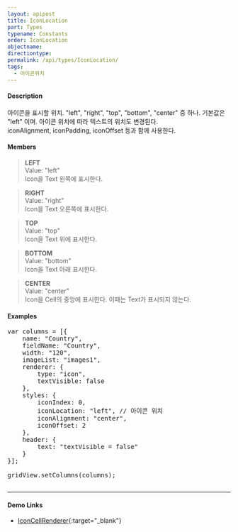 ```yaml
---
layout: apipost
title: IconLocation
part: Types
typename: Constants
order: IconLocation
objectname: 
directiontype: 
permalink: /api/types/IconLocation/
tags:
  - 아이콘위치
---
```



#### Description

 아이콘을 표시할 위치. "left", "right", "top", "bottom", "center" 중 하나. 기본값은 "left" 이며. 아이콘 위치에 따라 텍스트의 위치도 변경된다.  
iconAlignment, iconPadding, iconOffset 등과 함께 사용한다.
  
#### Members

> **LEFT**  
> Value: "left"  
> Icon을 Text 왼쪽에 표시한다.  

> **RIGHT**  
> Value: "right"  
> Icon을 Text 오른쪽에 표시한다.  

> **TOP**  
> Value: "top"  
> Icon을 Text 위에 표시한다.  

> **BOTTOM**   
> Value: "bottom"  
> Icon을 Text 아래 표시한다.  

> **CENTER**   
> Value: "center"  
> Icon을 Cell의 중앙에 표시한다. 이때는 Text가 표시되지 않는다.  

#### Examples 

<pre class="prettyprint">
var columns = [{
    name: "Country",
    fieldName: "Country",
    width: "120",
    imageList: "images1",
    renderer: {
        type: "icon",
        textVisible: false
    },
    styles: {
        iconIndex: 0,
        iconLocation: "left", // 아이콘 위치
        iconAlignment: "center",
        iconOffset: 2
    },
    header: {
        text: "textVisible = false"
    }
}];

gridView.setColumns(columns);

</pre>

---

#### Demo Links

* [IconCellRenderer](http://demo.realgrid.com/Renderer/IconCellRenderer/){:target="_blank"}